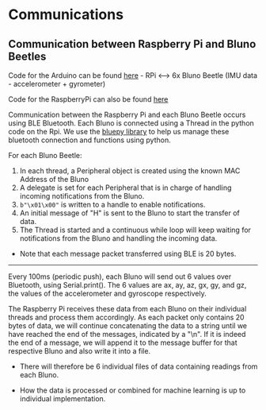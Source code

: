 # Communications
  
## Communication between Raspberry Pi and Bluno Beetles

Code for the Arduino can be found [here](../code/freeRTOS/bluno_mpu6050-hand/) - RPi <--> 6x Bluno Beetle (IMU data - accelerometer + gyrometer)

Code for the RaspberryPi can also be found [here](../code/freeRTOS/bluno_mpu6050-hand/main)

Communication between the Raspberry Pi and each Bluno Beetle occurs using BLE Bluetooth. Each Bluno is connected using a Thread in the python code on the Rpi. We use the [bluepy library](https://github.com/IanHarvey/bluepy) to help us manage these bluetooth connection and functions using python.

For each Bluno Beetle:

1. In each thread, a Peripheral object is created using the known MAC Address of the Bluno
2. A delegate is set for each Peripheral that is in charge of handling incoming notifications from the Bluno.
3. `b"\x01\x00"` is written to a handle to enable notifications.
4. An initial message of "H" is sent to the Bluno to start the transfer of data.
5. The Thread is started and a continuous while loop will keep waiting for notifications from the Bluno and handling the incoming data.

* Note that each message packet transferred using BLE is 20 bytes.

---

Every 100ms (periodic push), each Bluno will send out 6 values over Bluetooth, using Serial.print(). The 6 values are ax, ay, az, gx, gy, and gz, the values of the accelerometer and gyroscope respectively.

The Raspberry Pi receives these data from each Bluno on their individual threads and process them accordingly. As each packet only contains 20 bytes of data, we will continue concatenating the data to a string until we have reached the end of the messages, indicated by a "\n". If it is indeed the end of a message, we will append it to the message buffer for that respective Bluno and also write it into a file.

* There will therefore be 6 individual files of data containing readings from each Bluno.

* How the data is processed or combined for machine learning is up to individual implementation.